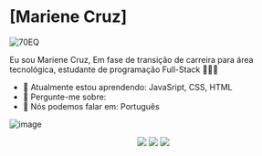 # [Mariene Cruz] 

![70EQ](https://user-images.githubusercontent.com/132613981/236526903-ce4beaf4-c3a6-4f89-b38e-e19ddab40775.gif)


Eu sou Mariene Cruz, Em fase de transição de carreira para área tecnológica, estudante de programação Full-Stack 👨🏻‍💻 

- 🚀 Atualmente estou aprendendo: JavaSript, CSS, HTML
- 💬 Pergunte-me sobre: 
- 📣 Nós podemos falar em: Português


![image](https://user-images.githubusercontent.com/132613981/236533400-73172d72-b5e2-4b38-bdb4-e5dd0782ac47.png)



<div align="center">

<a href="#" alt="Gmail">
<img src="https://img.shields.io/badge/-Gmail-FF0000?style=flat-square&labelColor=FF0000&logo=gmail&logoColor=white&link=LINK-DO-SEU-EMAIL"/></a>

<a href="#" alt="Linkedin">
<img src="https://img.shields.io/badge/-Linkedin-0e76a8?style=flat-square&logo=Linkedin&logoColor=white&link=LINK-DO-SEU-LINKEDIN" /></a>

<a href="#" alt="Instagram">
<img src="https://img.shields.io/badge/-Instagram-DF0174?style=flat-square&labelColor=DF0174&logo=instagram&logoColor=white&link=LINK-DO-SEU-INSTAGRAM"/></a>

</div>

